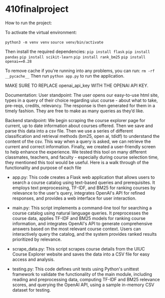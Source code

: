 # 410finalproject

How to run the project: 

To activate the virtual environment:

`python3 -m venv venv`
`source venv/bin/activate`

Then install the required dependencies:
`pip install flask`
`pip install pandas`
`pip install scikit-learn`
`pip install rank_bm25`
`pip install openai==0.28`

To remove cache if you're running into any problems, you can run: `rm -rf __pycache__`
Then run `python app.py` to run the application.

MAKE SURE TO REPLACE openai_api_key WITH THE OPENAI API KEY. 

Documentation: 
User standpoint: The user opens our easy-to-use html site, types in a query of their choice regarding uiuc course - about what to take, pre-reqs, credits, relevancy. 
The response is then generated for them in a timely fashion. They are free to make as many queries as they’d like. 

Backend standpoint: We begin scraping the course explorer page for current, up to date information about courses offered. Then we save and parse this data into a csv file. 
Then we use a series of different classification and retrieval methods (bm25, open ai, tdidf) to understand the content of the csv. 
This way when a query is asked, we can retrieve the current and correct information. Finally, we created a user-friendly screen to help enhance the experience. 
We tested this tool on many different classmates, teachers, and faculty - especially during course selection time, they mentioned this tool would be useful. 
Here is a walk through of the functionality and purpose of each file 

- app.py: This code creates a Flask web application that allows users to search a course catalog using text-based queries and prerequisites. It employs text preprocessing, TF-IDF, and BM25 for ranking courses by relevance to the user's query, integrates OpenAI's API for refined responses, and provides a web interface for user interaction.
  
- main.py: This script implements a command-line tool for searching a course catalog using natural language queries. It preprocesses the course data, applies TF-IDF and BM25 models for ranking course information, and integrates OpenAI's API to generate comprehensive answers based on the most relevant course context. Users can interactively query the catalog, and the system provides ranked results prioritized by relevance.

- scrape_data.py: This script scrapes course details from the UIUC Course Explorer website and saves the data into a CSV file for easy access and analysis.

- testing.py: This code defines unit tests using Python's unittest framework to validate the functionality of the main module, including reading and preprocessing data, computing TF-IDF and BM25 relevance scores, and querying the OpenAI API, using a sample in-memory CSV dataset for testing. 
